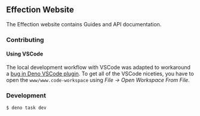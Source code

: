 ## Effection Website

The Effection website contains Guides and API documentation.

### Contributing

#### Using VSCode

The local development workflow with VSCode was adapted to workaround a
[bug in Deno VSCode plugin][vscode-bug]. To get all of the VSCode niceties, you
have to open the `www/www.code-workspace` using _File -> Open Workspace From
File_.

### Development

```shellsession
$ deno task dev
```

[vscode-bug]: https://github.com/thefrontside/effection/issues/893

